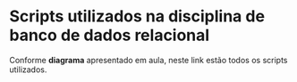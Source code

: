 # Scripts utilizados na disciplina de banco de dados relacional
Conforme **diagrama** apresentado em aula, neste link estão todos os scripts utilizados.
